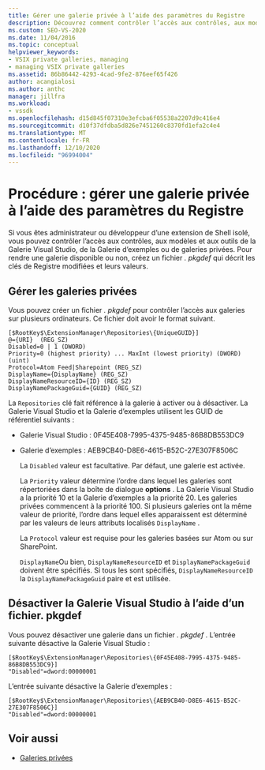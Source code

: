 ```yaml
---
title: Gérer une galerie privée à l’aide des paramètres du Registre
description: Découvrez comment contrôler l’accès aux contrôles, aux modèles et aux outils de la Galerie Visual Studio, de la Galerie d’exemples ou de galeries privées.
ms.custom: SEO-VS-2020
ms.date: 11/04/2016
ms.topic: conceptual
helpviewer_keywords:
- VSIX private galleries, managing
- managing VSIX private galleries
ms.assetid: 86b86442-4293-4cad-9fe2-876eef65f426
author: acangialosi
ms.author: anthc
manager: jillfra
ms.workload:
- vssdk
ms.openlocfilehash: d15d845f07310e3efcba6f05538a2207d9c416e4
ms.sourcegitcommit: d10f37dfdba5d826e7451260c8370fd1efa2c4e4
ms.translationtype: MT
ms.contentlocale: fr-FR
ms.lasthandoff: 12/10/2020
ms.locfileid: "96994004"
---
```

# <a name="how-to-manage-a-private-gallery-by-using-registry-settings"></a>Procédure : gérer une galerie privée à l’aide des paramètres du Registre
Si vous êtes administrateur ou développeur d’une extension de Shell isolé, vous pouvez contrôler l’accès aux contrôles, aux modèles et aux outils de la Galerie Visual Studio, de la Galerie d’exemples ou de galeries privées. Pour rendre une galerie disponible ou non, créez un fichier *. pkgdef* qui décrit les clés de Registre modifiées et leurs valeurs.

## <a name="manage-private-galleries"></a>Gérer les galeries privées
 Vous pouvez créer un fichier *. pkgdef* pour contrôler l’accès aux galeries sur plusieurs ordinateurs. Ce fichier doit avoir le format suivant.

```
[$RootKey$\ExtensionManager\Repositories\{UniqueGUID}]
@={URI}  (REG_SZ)
Disabled=0 | 1 (DWORD)
Priority=0 (highest priority) ... MaxInt (lowest priority) (DWORD) (uint)
Protocol=Atom Feed|Sharepoint (REG_SZ)
DisplayName={DisplayName} (REG_SZ)
DisplayNameResourceID={ID} (REG_SZ)
DisplayNamePackageGuid={GUID} (REG_SZ)

```

 La `Repositories` clé fait référence à la galerie à activer ou à désactiver. La Galerie Visual Studio et la Galerie d’exemples utilisent les GUID de référentiel suivants :

- Galerie Visual Studio : 0F45E408-7995-4375-9485-86B8DB553DC9

- Galerie d’exemples : AEB9CB40-D8E6-4615-B52C-27E307F8506C

  La `Disabled` valeur est facultative. Par défaut, une galerie est activée.

  La `Priority` valeur détermine l’ordre dans lequel les galeries sont répertoriées dans la boîte de dialogue **options** . La Galerie Visual Studio a la priorité 10 et la Galerie d’exemples a la priorité 20. Les galeries privées commencent à la priorité 100. Si plusieurs galeries ont la même valeur de priorité, l’ordre dans lequel elles apparaissent est déterminé par les valeurs de leurs attributs localisés `DisplayName` .

  La `Protocol` valeur est requise pour les galeries basées sur Atom ou sur SharePoint.

  `DisplayName`Ou bien, `DisplayNameResourceID` et `DisplayNamePackageGuid` doivent être spécifiés. Si tous les sont spécifiés, `DisplayNameResourceID` la `DisplayNamePackageGuid` paire et est utilisée.

## <a name="disable-the-visual-studio-gallery-using-a-pkgdef-file"></a>Désactiver la Galerie Visual Studio à l’aide d’un fichier. pkgdef
 Vous pouvez désactiver une galerie dans un fichier *. pkgdef* . L’entrée suivante désactive la Galerie Visual Studio :

```
[$RootKey$\ExtensionManager\Repositories\{0F45E408-7995-4375-9485-86B8DB553DC9}]
"Disabled"=dword:00000001

```

 L’entrée suivante désactive la Galerie d’exemples :

```
[$RootKey$\ExtensionManager\Repositories\{AEB9CB40-D8E6-4615-B52C-27E307F8506C}]
"Disabled"=dword:00000001

```

## <a name="see-also"></a>Voir aussi
- [Galeries privées](../extensibility/private-galleries.md)

